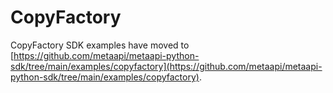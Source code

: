 # CopyFactory

CopyFactory SDK examples have moved to [https://github.com/metaapi/metaapi-python-sdk/tree/main/examples/copyfactory](https://github.com/metaapi/metaapi-python-sdk/tree/main/examples/copyfactory).
